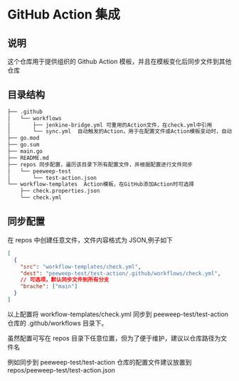 # GitHub Action 集成

## 说明

这个仓库用于提供组织的 Github Action 模板，并且在模板变化后同步文件到其他仓库

## 目录结构

```txt
├── .github
│   └── workflows
│       ├── jenkine-bridge.yml 可重用的Action文件，在check.yml中引用
│       └── sync.yml  自动触发的Action，用于在配置文件或Action模板变动时，自动同步到其他仓库中
├── go.mod
├── go.sum
├── main.go
├── README.md
├── repos 同步配置，遍历该目录下所有配置文件，并根据配置进行文件同步
│   └── peeweep-test
│       └── test-action.json
└── workflow-templates  Action模板，在GitHub添加Action时可选择
    ├── check.properties.json
    └── check.yml
```

## 同步配置

在 repos 中创建任意文件，文件内容格式为 JSON,例子如下

```json
[
  {
    "src": "workflow-templates/check.yml",
    "dest": "peeweep-test/test-action/.github/workflows/check.yml",
    // 可选项，默认同步文件到所有分支
    "brache": ["main"]
  }
]
```

以上配置将 workflow-templates/check.yml 同步到 peeweep-test/test-action 仓库的 .github/workflows 目录下。

虽然配置可写在 repos 目录下任意位置，但为了便于维护，建议以仓库路径为文件名

例如同步到 peeweep-test/test-action 仓库的配置文件建议放置到 repos/peeweep-test/test-action.json
